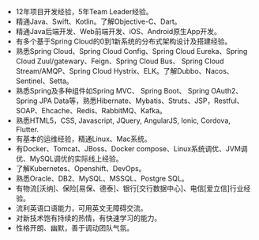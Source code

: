 - 12年项目开发经验，5年Team Leader经验。
- 精通Java、Swift、Kotlin。了解Objective-C、Dart。
- 精通Java后端开发、Web前端开发、iOS、Android原生App开发。
- 有多个基于Spring Cloud的0到1新系统的分布式架构设计及搭建经验。
- 熟悉Spring Cloud、Spring Cloud Config、Spring Cloud Eureka、Spring Cloud Zuul/gatewary、Feign、Spring Cloud Bus、 Spring Cloud Stream/AMQP、Spring Cloud Hystrix、ELK。了解Dubbo、Nacos、Sentinel、Setta。
- 熟悉Spring及多种组件如Spring MVC、 Spring Boot、 Spring OAuth2、Spring JPA Data等，熟悉Hibernate、Mybatis、Struts、JSP，Restful、SOAP、Ehcache、Redis、RabbitMQ、Kafka。
- 熟悉HTML5，CSS, Javascript, JQuery, AngularJS, Ionic, Cordova, Flutter.
- 有基本的运维经验，精通Linux、Mac系统。
- 有Docker、Tomcat、JBoss、Docker compose、Linux系统调优、JVM调优、MySQL调优的实际线上经验。
- 了解Kubernetes、Openshift、DevOps。
- 熟悉Oracle、DB2、MySQL、MSSQL、Postgre SQL。
- 有物流[沃纳]、保险[易保、德泰]、银行[交行数据中心]、电信[爱立信]行业经验。
- 流利英语口语能力，可用英文无障碍交流。
- 对新技术饱有持续的热情，有快速学习的能力。
- 性格开朗、幽默，善于调动团队气氛。
